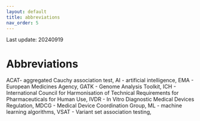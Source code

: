 ```yaml
---
layout: default
title: abbreviations
nav_order: 5
---
```


Last update: 20240919

Abbreviations
=============

ACAT- aggregated Cauchy association test, AI - artificial intelligence,
EMA - European Medicines Agency, GATK - Genome Analysis Toolkit, ICH -
International Council for Harmonisation of Technical Requirements for
Pharmaceuticals for Human Use, IVDR - In Vitro Diagnostic Medical
Devices Regulation, MDCG - Medical Device Coordination Group, ML -
machine learning algorithms, VSAT - Variant set association testing,
